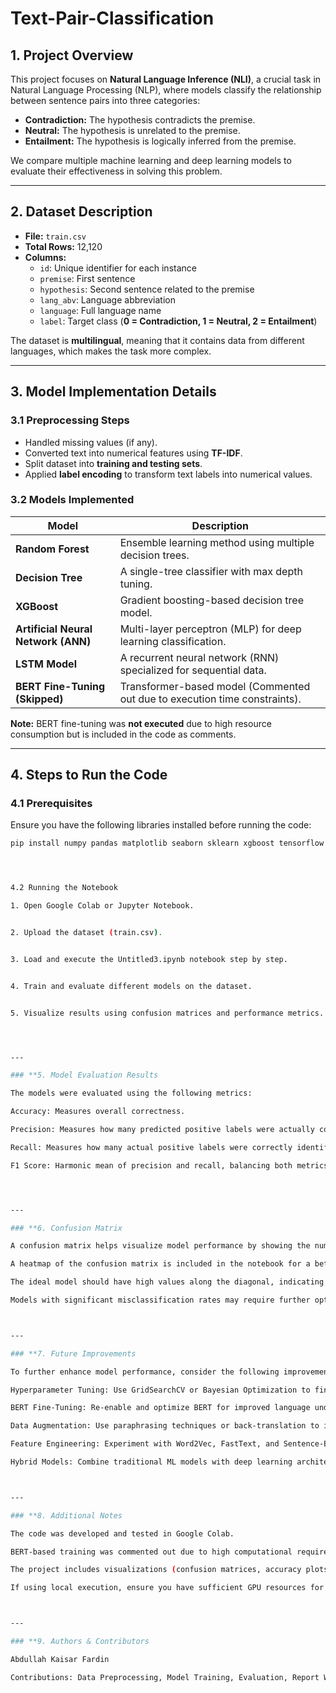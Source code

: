 # Text-Pair-Classification

## **1. Project Overview**
This project focuses on **Natural Language Inference (NLI)**, a crucial task in Natural Language Processing (NLP), where models classify the relationship between sentence pairs into three categories:  
- **Contradiction:** The hypothesis contradicts the premise.  
- **Neutral:** The hypothesis is unrelated to the premise.  
- **Entailment:** The hypothesis is logically inferred from the premise.  

We compare multiple machine learning and deep learning models to evaluate their effectiveness in solving this problem.  

---

## **2. Dataset Description**
- **File:** `train.csv`  
- **Total Rows:** 12,120  
- **Columns:**  
  - `id`: Unique identifier for each instance  
  - `premise`: First sentence  
  - `hypothesis`: Second sentence related to the premise  
  - `lang_abv`: Language abbreviation  
  - `language`: Full language name  
  - `label`: Target class (**0 = Contradiction, 1 = Neutral, 2 = Entailment**)  

The dataset is **multilingual**, meaning that it contains data from different languages, which makes the task more complex.  

---

## **3. Model Implementation Details**
### **3.1 Preprocessing Steps**
- Handled missing values (if any).  
- Converted text into numerical features using **TF-IDF**.  
- Split dataset into **training and testing sets**.  
- Applied **label encoding** to transform text labels into numerical values.  

### **3.2 Models Implemented**
| Model               | Description |
|--------------------|--------------------------------------|
| **Random Forest**   | Ensemble learning method using multiple decision trees. |
| **Decision Tree**   | A single-tree classifier with max depth tuning. |
| **XGBoost**         | Gradient boosting-based decision tree model. |
| **Artificial Neural Network (ANN)** | Multi-layer perceptron (MLP) for deep learning classification. |
| **LSTM Model**      | A recurrent neural network (RNN) specialized for sequential data. |
| **BERT Fine-Tuning (Skipped)** | Transformer-based model (Commented out due to execution time constraints). |

**Note:** BERT fine-tuning was **not executed** due to high resource consumption but is included in the code as comments.

---

## **4. Steps to Run the Code**
### **4.1 Prerequisites**
Ensure you have the following libraries installed before running the code:  
```bash
pip install numpy pandas matplotlib seaborn sklearn xgboost tensorflow transformers




4.2 Running the Notebook

1. Open Google Colab or Jupyter Notebook.


2. Upload the dataset (train.csv).


3. Load and execute the Untitled3.ipynb notebook step by step.


4. Train and evaluate different models on the dataset.


5. Visualize results using confusion matrices and performance metrics.




---

### **5. Model Evaluation Results

The models were evaluated using the following metrics:

Accuracy: Measures overall correctness.

Precision: Measures how many predicted positive labels were actually correct.

Recall: Measures how many actual positive labels were correctly identified.

F1 Score: Harmonic mean of precision and recall, balancing both metrics.




---

### **6. Confusion Matrix

A confusion matrix helps visualize model performance by showing the number of correct and incorrect predictions for each class.

A heatmap of the confusion matrix is included in the notebook for a better understanding of misclassified instances.

The ideal model should have high values along the diagonal, indicating correct classifications.

Models with significant misclassification rates may require further optimization.



---

### **7. Future Improvements

To further enhance model performance, consider the following improvements:

Hyperparameter Tuning: Use GridSearchCV or Bayesian Optimization to find optimal model parameters.

BERT Fine-Tuning: Re-enable and optimize BERT for improved language understanding.

Data Augmentation: Use paraphrasing techniques or back-translation to increase training data.

Feature Engineering: Experiment with Word2Vec, FastText, and Sentence-BERT embeddings.

Hybrid Models: Combine traditional ML models with deep learning architectures to improve performance.



---

### **8. Additional Notes

The code was developed and tested in Google Colab.

BERT-based training was commented out due to high computational requirements.

The project includes visualizations (confusion matrices, accuracy plots, and feature importance charts) for better interpretability.

If using local execution, ensure you have sufficient GPU resources for deep learning models.



---

### **9. Authors & Contributors

Abdullah Kaisar Fardin

Contributions: Data Preprocessing, Model Training, Evaluation, Report Writing




